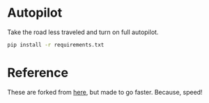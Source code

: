 # Autopilot
Take the road less traveled and turn on full autopilot.

```bash
pip install -r requirements.txt
```

# Reference
These are forked from [here](https://github.com/udacity/CarND-Behavioral-Cloning-P3), but made to go faster.  Because, speed!
